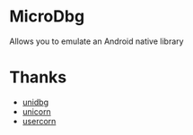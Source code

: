 # MicroDbg
Allows you to emulate an Android native library

# Thanks
- [unidbg](github.com/zhkl0228/unidbg)
- [unicorn](https://github.com/unicorn-engine/unicorn)
- [usercorn](https://github.com/lunixbochs/usercorn)
